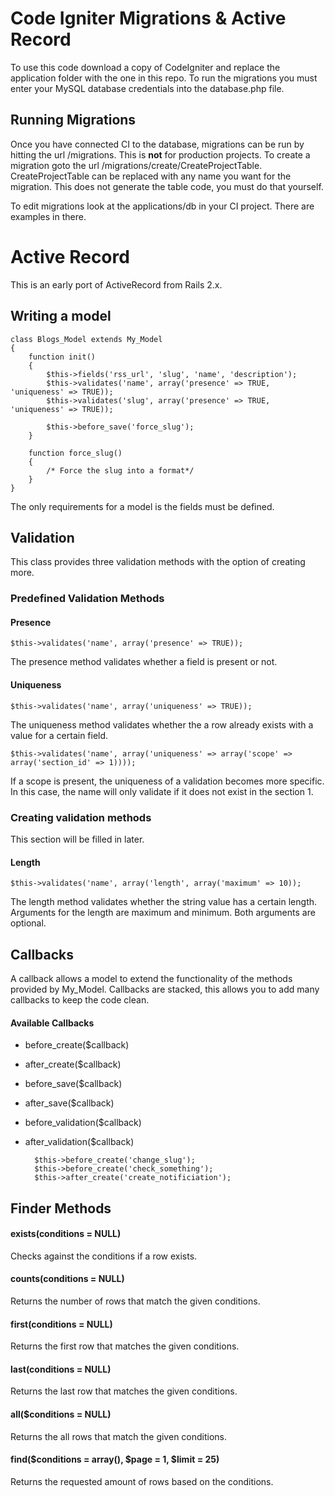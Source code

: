 # Code Igniter Migrations & Active Record

To use this code download a copy of CodeIgniter and replace the application folder with the one in this repo. To run the migrations you must enter your MySQL database credentials into the database.php file.

## Running Migrations

Once you have connected CI to the database, migrations can be run by hitting the url /migrations. This is **not** for production projects. To create a migration goto the url /migrations/create/CreateProjectTable. CreateProjectTable can be replaced with any name you want for the migration. This does not generate the table code, you must do that yourself.

To edit migrations look at the applications/db in your CI project. There are examples in there.

# Active Record

This is an early port of ActiveRecord from Rails 2.x.

## Writing a model

	class Blogs_Model extends My_Model 
	{	
		function init()
		{
			$this->fields('rss_url', 'slug', 'name', 'description');
			$this->validates('name', array('presence' => TRUE, 'uniqueness' => TRUE));
			$this->validates('slug', array('presence' => TRUE, 'uniqueness' => TRUE));
			
			$this->before_save('force_slug');
		}
		
		function force_slug()
		{
			/* Force the slug into a format*/
		}
	}
	
The only requirements for a model is the fields must be defined.

## Validation

This class provides three validation methods with the option of creating more.

### Predefined Validation Methods

#### Presence
    $this->validates('name', array('presence' => TRUE));

The presence method validates whether a field is present or not.

#### Uniqueness
    $this->validates('name', array('uniqueness' => TRUE));

The uniqueness method validates whether the a row already exists with a value for a certain field.

    $this->validates('name', array('uniqueness' => array('scope' => array('section_id' => 1))));

If a scope is present, the uniqueness of a validation becomes more specific. In this case, the name will only validate if it does not exist in the section 1.

### Creating validation methods

This section will be filled in later.

#### Length
    $this->validates('name', array('length', array('maximum' => 10));

The length method validates whether the string value has a certain length. Arguments for the length are maximum and minimum. Both arguments are optional.

## Callbacks

A callback allows a model to extend the functionality of the methods provided by My_Model. Callbacks are stacked, this allows you to add many callbacks to keep the code clean.

#### Available Callbacks

- before_create($callback)
- after_create($callback)
- before_save($callback)
- after_save($callback)
- before_validation($callback)
- after_validation($callback)

		$this->before_create('change_slug');
		$this->before_create('check_something');
		$this->after_create('create_notificiation');
	
## Finder Methods

#### exists(conditions = NULL)

Checks against the conditions if a row exists.

#### counts(conditions = NULL)

Returns the number of rows that match the given conditions.

#### first(conditions = NULL)

Returns the first row that matches the given conditions.

#### last(conditions = NULL)

Returns the last row that matches the given conditions.

#### all($conditions = NULL)

Returns the all rows that match the given conditions.

#### find($conditions = array(), $page = 1, $limit = 25)

Returns the requested amount of rows based on the conditions.
